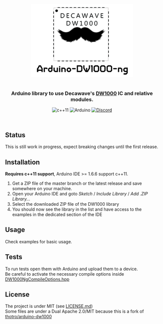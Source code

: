 <br/>
<div align="center">
  <img src="img/logo.png">
</div>
<br/>
<div align="center">

### Arduino library to use Decawave's [DW1000](https://www.decawave.com/product/dw1000-radio-ic/) IC and relative modules.

![c++11](https://img.shields.io/badge/C%2B%2B-11-brightgreen.svg?&style=for-the-badge)
![Arduino](https://img.shields.io/badge/Arduino-%3E%3D1.6.6-blue.svg?&style=for-the-badge)
[![Discord](https://img.shields.io/badge/Discord-Arduino%20DW1000Ng-7289da.svg?&style=for-the-badge&logo=discord&link=https://discord.gg/8KTKDwH&link=https://discord.gg/8KTKDwH)](https://discord.gg/8KTKDwH)
</div>
<br/>

Status
------------
This is still work in progress, expect breaking changes until the first release.

Installation
------------
**Requires c++11 support**, Arduino IDE >= 1.6.6 support c++11.

 1. Get a ZIP file of the master branch or the latest release and save somewhere on your machine.
 2. Open your Arduino IDE and goto _Sketch_ / _Include Library_ / _Add .ZIP Library..._
 3. Select the downloaded ZIP file of the DW1000 library
 4. You should now see the library in the list and have access to the examples in the dedicated section of the IDE

Usage
-----
Check examples for basic usage.

Tests
-----
To run tests open them with Arduino and upload them to a device. <br />
Be careful to activate the necessary compile options inside [DW1000NgCompileOptions.hpp](https://github.com/F-Army/arduino-dw1000Ng/blob/master/src/DW1000NgCompileOptions.hpp)

License
-------
The project is under MIT (see [LICENSE.md](https://github.com/F-Army/arduino-dw1000Ng/blob/master/LICENSE.md)) <br />
Some files are under a Dual Apache 2.0/MIT because this is a fork of [thotro/arduino-dw1000](https://github.com/thotro/arduino-dw1000)
